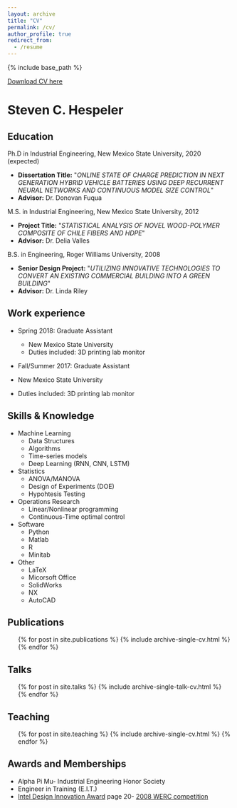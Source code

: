 ```yaml
---
layout: archive
title: "CV"
permalink: /cv/
author_profile: true
redirect_from:
  - /resume
---
```


{% include base_path %}

[Download CV here](http://Tov-Nephesh.github.io/files/Curriculum_Vitae_2020__Research.pdf)

# Steven C. Hespeler



Education
-----
Ph.D in Industrial Engineering, New Mexico State University, 2020 (expected)
  * **Dissertation Title:** "*ONLINE STATE OF CHARGE PREDICTION IN NEXT GENERATION HYBRID VEHICLE BATTERIES USING DEEP RECURRENT NEURAL NETWORKS AND CONTINUOUS MODEL SIZE CONTROL*"
  * **Advisor:** Dr. Donovan Fuqua <br>

M.S. in Industrial Engineering, New Mexico State University, 2012
 * **Project Title:** "*STATISTICAL ANALYSIS OF NOVEL WOOD-POLYMER COMPOSITE OF CHILE FIBERS AND HDPE*"
 * **Advisor:** Dr. Delia Valles <br>

B.S. in Engineering, Roger Williams University, 2008
  * **Senior Design Project:** "*UTILIZING INNOVATIVE TECHNOLOGIES TO CONVERT AN EXISTING COMMERCIAL BUILDING INTO A GREEN BUILDING*"
  * **Advisor:** Dr. Linda Riley

Work experience
-----
* Spring 2018: Graduate Assistant
  * New Mexico State University
  * Duties included: 3D printing lab monitor

* Fall/Summer 2017: Graduate Assistant
 * New Mexico State University
 * Duties included: 3D printing lab monitor
  
Skills & Knowledge
-----
* Machine Learning
  * Data Structures
  * Algorithms
  * Time-series models
  * Deep Learning (RNN, CNN, LSTM)
* Statistics
  * ANOVA/MANOVA
  * Design of Experiments (DOE)
  * Hypohtesis Testing
* Operations Research
  * Linear/Nonlinear programming
  * Continuous-Time optimal control
* Software
  * Python
  * Matlab
  * R
  * Minitab
* Other
  * LaTeX
  * Micorsoft Office
  * SolidWorks
  * NX 
  * AutoCAD

Publications
-----
  <ul>{% for post in site.publications %}
    {% include archive-single-cv.html %}
  {% endfor %}</ul>
  
Talks
-----
  <ul>{% for post in site.talks %}
    {% include archive-single-talk-cv.html %}
  {% endfor %}</ul>
  
Teaching
-----
  <ul>{% for post in site.teaching %}
    {% include archive-single-cv.html %}
  {% endfor %}</ul>
  
Awards and Memberships
-----
* Alpha Pi Mu- Industrial Engineering Honor Society
* Engineer in Training (E.I.T.)
* [Intel Design Innovation Award](https://www.rwu.edu/sites/default/files/rwumagazine_inaugural.pdf) page 20- [2008 WERC competition](https://iee.nmsu.edu/outreach/events/past-years/2008-2/)



```python

```
